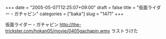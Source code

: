 +++
date = "2005-05-07T12:25:07+09:00"
draft = false
title = "仮面ライダー・ガチャピン"
categories = ["baka"]
slug = "1471"
+++

仮面ライダー・ガチャピン
<a href="http://the-trickster.com/hokan05/movie/0405gachapin.wmv" target="_blank">http://the-trickster.com/hokan05/movie/0405gachapin.wmv</a>
ラストうけた
